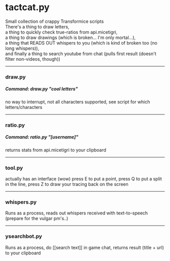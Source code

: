 # tactcat.py

Small collection of crappy Transformice scripts  
There's a thing to draw letters,  
a thing to quickly check true-ratios from api.micetigri,  
a thing to draw drawings (which is broken... I'm only mortal...),  
a thing that READS OUT whispers to you (which is kind of broken too (no long whispers)),  
and finally a thing to search youtube from chat (pulls first result (doesn't filter non-videos, though))

---

### draw.py

##### Command: draw.py "cool letters"

no way to interrupt, not all characters supported, see script for which letters/characters

---

### ratio.py

##### Command: ratio.py "[username]"

returns stats from api.micetigri to your clipboard

---

### tool.py

actually has an interface (wow)
press E to put a point, press Q to put a split in the line, press Z to draw your tracing back on the screen

---

### whispers.py

Runs as a process, reads out whispers received with text-to-speech (prepare for the vulgar pm's..)

---

### ysearchbot.py

Runs as a process, do [[search text]] in game chat, returns result (title + url) to your clipboard
